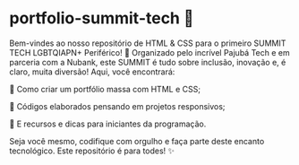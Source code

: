 # portfolio-summit-tech 🌈
Bem-vindes ao nosso repositório de HTML & CSS para o primeiro SUMMIT TECH LGBTQIAPN+ Periférico! 🚀
Organizado pelo incrível Pajubá Tech e em parceria com a Nubank, este SUMMIT é tudo sobre inclusão, inovação e, é claro, muita diversão!
Aqui, você encontrará:

🔮 Como criar um portfólio massa com HTML e CSS;

🏰 Códigos elaborados pensando em projetos responsivos;

💫 E recursos e dicas para iniciantes da programação.

Seja você mesmo, codifique com orgulho e faça parte deste encanto tecnológico. Este repositório é para todes! ✨
